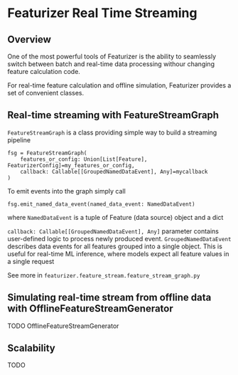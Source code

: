 # Featurizer Real Time Streaming

## Overview

One of the most powerful tools of Featurizer is the ability to seamlessly switch
between batch and real-time data processing withour changing feature calculation code.

For real-time feature calculation and offline simulation, Featurizer provides a set of convenient classes.

## Real-time streaming with FeatureStreamGraph

```FeatureStreamGraph``` is a class providing simple way to build a streaming pipeline

```
fsg = FeatureStreamGraph(
    features_or_config: Union[List[Feature], FeaturizerConfig]=my_features_or_config,
    callback: Callable[[GroupedNamedDataEvent], Any]=mycallback
)
```

To emit events into the graph simply call

```
fsg.emit_named_data_event(named_data_event: NamedDataEvent)
```

where ```NamedDataEvent``` is a tuple of Feature (data source) object and a dict

```callback: Callable[[GroupedNamedDataEvent], Any]``` parameter contains user-defined logic to process newly 
produced event. ```GroupedNamedDataEvent``` describes data events for all features grouped into a single object. 
This is useful for real-time ML inference, where models expect all feature values in a single request

See more in ```featurizer.feature_stream.feature_stream_graph.py```


## Simulating real-time stream from offline data with OfflineFeatureStreamGenerator

TODO OfflineFeatureStreamGenerator


## Scalability

TODO


